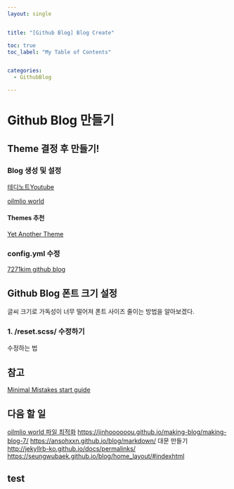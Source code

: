 ```yaml
---
layout: single


title: "[Github Blog] Blog Create"

toc: true
toc_label: "My Table of Contents"


categories:
  - GithubBlog

---
```



# Github Blog 만들기

## Theme 결정 후 만들기!

### Blog 생성 및 설정
[테디노트Youtube](https://www.youtube.com/watch?v=ACzFIAOsfpM&t=395s)

[oilmlio world](https://oilmlio.com/blog/How-to-Create-a-GitHub-Blog/#1-%EC%83%88%EB%A1%9C%EC%9A%B4-%EB%B8%94%EB%A1%9C%EA%B7%B8%EB%A5%BC-%EC%8B%9C%EC%9E%91%ED%95%98%EB%8B%A4)

#### Themes 추천 
[Yet Another Theme](http://jekyllthemes.org/themes/jekyll-theme-yat/)


### config.yml 수정
[7271kim github blog](https://github.com/7271kim/7271kim.github.com/blob/master/_config.yml)


## Github Blog 폰트 크기 설정
글씨 크기로 가독성이 너무 떨어져 폰트 사이즈 줄이는 방법을 알아보겠다.  
  
### 1. /reset.scss/ 수정하기
  
수정하는 법  
 
## 참고
[Minimal Mistakes start guide](https://mmistakes.github.io/minimal-mistakes/docs/quick-start-guide/)
## 다음 할 일
[oilmlio world 파일 최적화](https://oilmlio.com/blog/minimal-mistakes-Remove-the-Unnecessary/)
https://jinhoooooou.github.io/making-blog/making-blog-7/
https://ansohxxn.github.io/blog/markdown/
대문 만들기
http://jekyllrb-ko.github.io/docs/permalinks/
https://seungwubaek.github.io/blog/home_layout/#indexhtml
## test
